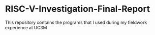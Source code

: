 # RISC-V-Investigation-Final-Report
This repository contains the programs that I used during my fieldwork experience at UC3M
